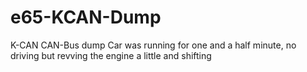 # e65-KCAN-Dump
K-CAN CAN-Bus dump
Car was running for one and a half minute, no driving but revving the engine a little and shifting
